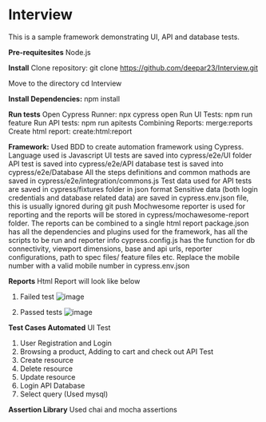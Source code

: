 # Interview

This is a sample framework demonstrating UI, API and database tests.

**Pre-requitesites**
Node.js

**Install**
Clone repository:
git clone https://github.com/deepar23/Interview.git

Move to the directory
cd Interview

**Install Dependencies:**
npm install

**Run tests**
Open Cypress Runner: npx cypress open
Run UI Tests: npm run feature
Run API tests: npm run apitests
Combining Reports: merge:reports
Create html report: create:html:report

**Framework:**
Used BDD to create automation framework using Cypress. Language used is Javascript
UI tests are saved into cypress/e2e/UI folder
API test is saved into cypress/e2e/API
database test is saved into cypress/e2e/Database
All the steps definitions and common mathods are saved in cypress/e2e/integration/commons.js
Test data used for API tests are saved in cypress/fixtures folder in json format
Sensitive data (both login credentials and database related data) are saved in cypress.env.json file, this is usually ignored during git push
Mochwesome reporter is used for reporting and the reports will be stored in cypress/mochawesome-report folder. The reports can be combined to a single html report
package.json has all the dependencies and plugins used for the framework, has all the scripts to be run and reporter info
cypress.config.js has the function for db connectivity, viewport dimensions, base and api urls, reporter configurations, path to spec files/ feature files etc.
Replace the mobile number with a valid mobile number in cypress.env.json

**Reports**
Html Report will look like below
1. Failed test
![image](https://github.com/deepar23/Interview/assets/101648011/3464fbab-99b3-40ca-b48c-fd27865ed12d)

2. Passed tests
![image](https://github.com/deepar23/Interview/assets/101648011/2942a0ef-fb22-4bf1-bb50-0e96bba20d08)

**Test Cases Automated**
UI Test
1. User Registration and Login
2. Browsing a product, Adding to cart and check out
API Test
1. Create resource
2. Delete resource
3. Update resource
4. Login API
Database
1. Select query (Used mysql)

**Assertion Library**
Used chai and mocha assertions






